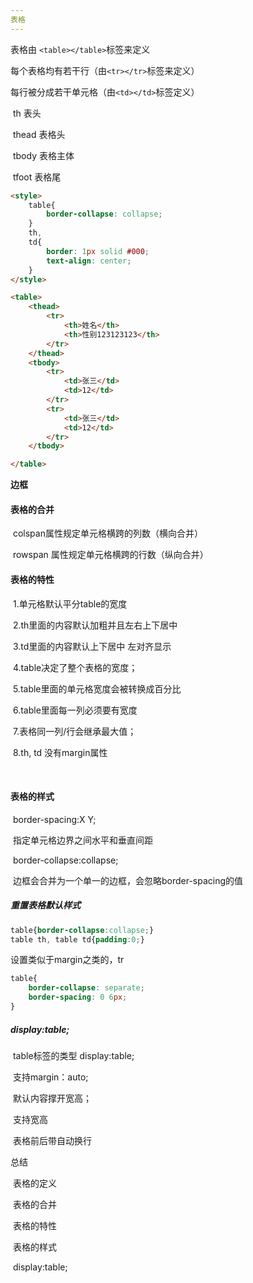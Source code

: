 ```yaml
---
表格
---
```


表格由     `<table></table>`标签来定义

每个表格均有若干行（由`<tr></tr>`标签来定义）

每行被分成若干单元格（由`<td></td>`标签定义）

​    th         表头

​    thead     表格头

​    tbody      表格主体

​    tfoot       表格尾

```html
<style>
    table{
        border-collapse: collapse;
    }
    th,
    td{
        border: 1px solid #000;
        text-align: center;
    }
</style>

<table>
    <thead>
        <tr>
            <th>姓名</th>
            <th>性别123123123</th>
        </tr>
    </thead>
    <tbody>
        <tr>
            <td>张三</td>
            <td>12</td>
        </tr>
        <tr>
            <td>张三</td>
            <td>12</td>
        </tr>
    </tbody>

</table>
```

**边框**

#### 表格的合并

​    colspan属性规定单元格横跨的列数（横向合并）

​    rowspan 属性规定单元格横跨的行数（纵向合并）

#### 表格的特性

​        1.单元格默认平分table的宽度

​        2.th里面的内容默认加粗并且左右上下居中

​        3.td里面的内容默认上下居中  左对齐显示

​        4.table决定了整个表格的宽度；

​        5.table里面的单元格宽度会被转换成百分比

​        6.table里面每一列必须要有宽度

​        7.表格同一列/行会继承最大值；

​        8.th, td 没有margin属性

​        

#### 表格的样式

​        border-spacing:X Y;

​            指定单元格边界之间水平和垂直间距  

​        border-collapse:collapse;

​            边框会合并为一个单一的边框，会忽略border-spacing的值

##### 重置表格默认样式

```css
table{border-collapse:collapse;} 
table th, table td{padding:0;}
```

设置类似于margin之类的，tr

```css
table{
    border-collapse: separate;
    border-spacing: 0 6px;
}
```

##### display:table;

​        table标签的类型 display:table;

​        支持margin：auto;

​        默认内容撑开宽高；

​        支持宽高

​        表格前后带自动换行

总结

​    表格的定义

​    表格的合并

​    表格的特性

​    表格的样式

​    display:table;